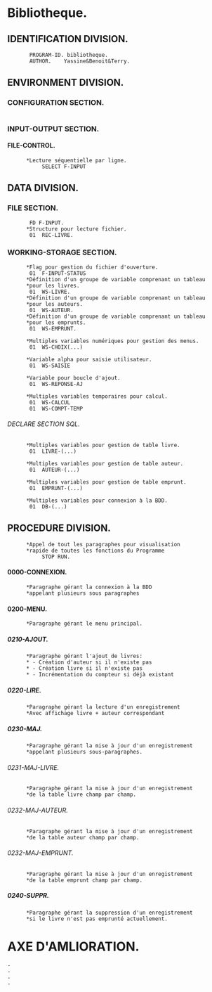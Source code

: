 # Bibliotheque.
## IDENTIFICATION DIVISION.
```cobol
       PROGRAM-ID. bibliotheque.
       AUTHOR.    Yassine&Benoit&Terry.
```
## ENVIRONMENT DIVISION.
### CONFIGURATION SECTION.
```cobol

```
### INPUT-OUTPUT SECTION.
#### FILE-CONTROL.
```cobol
      *Lecture séquentielle par ligne.
           SELECT F-INPUT
```
## DATA DIVISION.
### FILE SECTION.
```cobol
       FD F-INPUT.
      *Structure pour lecture fichier.
       01  REC-LIVRE.
```
### WORKING-STORAGE SECTION.
```cobol
      *Flag pour gestion du fichier d'ouverture.
       01  F-INPUT-STATUS
      *Définition d'un groupe de variable comprenant un tableau
      *pour les livres.
       01  WS-LIVRE.
      *Définition d'un groupe de variable comprenant un tableau
      *pour les auteurs.
       01  WS-AUTEUR.
      *Définition d'un groupe de variable comprenant un tableau
      *pour les emprunts.
       01  WS-EMPRUNT.

      *Multiples variables numériques pour gestion des menus.
       01  WS-CHOIX(...)

      *Variable alpha pour saisie utilisateur.
       01  WS-SAISIE

      *Variable pour boucle d'ajout.
       01  WS-REPONSE-AJ

      *Multiples variables temporaires pour calcul.
       01  WS-CALCUL
       01  WS-COMPT-TEMP
```
###### DECLARE SECTION SQL.
```cobol
      *Multiples variables pour gestion de table livre.
       01  LIVRE-(...)

      *Multiples variables pour gestion de table auteur.
       01  AUTEUR-(...)

      *Multiples variables pour gestion de table emprunt.
       01  EMPRUNT-(...)

      *Multiples variables pour connexion à la BDD.
       01  DB-(...)
```
## PROCEDURE DIVISION.
```cobol
      *Appel de tout les paragraphes pour visualisation
      *rapide de toutes les fonctions du Programme
           STOP RUN.
```
#### 0000-CONNEXION.
```cobol
      *Paragraphe gérant la connexion à la BDD
      *appelant plusieurs sous paragraphes
```
#### 0200-MENU.
```cobol
      *Paragraphe gérant le menu principal.
```
##### 0210-AJOUT.
```cobol
      *Paragraphe gérant l'ajout de livres:
      * - Création d'auteur si il n'existe pas
      * - Création livre si il n'existe pas
      * - Incrémentation du compteur si déjà existant
```
##### 0220-LIRE.
```cobol
      *Paragraphe gérant la lecture d'un enregistrement
      *Avec affichage livre + auteur correspondant
```

##### 0230-MAJ.
```cobol
      *Paragraphe gérant la mise à jour d'un enregistrement
      *appelant plusieurs sous-paragraphes.
```
###### 0231-MAJ-LIVRE.
```cobol
      *Paragraphe gérant la mise à jour d'un enregistrement
      *de la table livre champ par champ.
```
###### 0232-MAJ-AUTEUR.
```cobol
      *Paragraphe gérant la mise à jour d'un enregistrement
      *de la table auteur champ par champ.
```
###### 0232-MAJ-EMPRUNT.
```cobol
      *Paragraphe gérant la mise à jour d'un enregistrement
      *de la table emprunt champ par champ.
```
##### 0240-SUPPR.
```cobol
      *Paragraphe gérant la suppression d'un enregistrement
      *si le livre n'est pas emprunté actuellement.
```


# AXE D'AMLIORATION.
```
-
-
-
-
```
